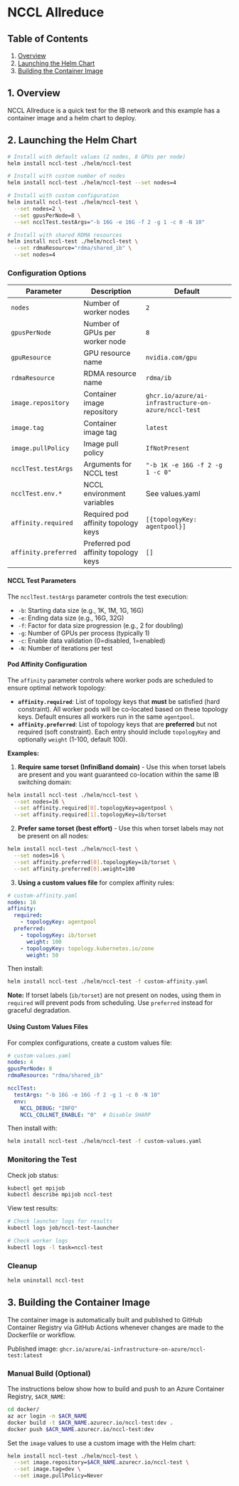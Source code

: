 # NCCL Allreduce

## Table of Contents

1. [Overview](#1-overview)
2. [Launching the Helm Chart](#2-launching-the-helm-chart)
3. [Building the Container Image](#3-building-the-container-image)

## 1. Overview

NCCL Allreduce is a quick test for the IB network and this example has a container image and a helm chart to deploy.

## 2. Launching the Helm Chart

```bash
# Install with default values (2 nodes, 8 GPUs per node)
helm install nccl-test ./helm/nccl-test

# Install with custom number of nodes
helm install nccl-test ./helm/nccl-test --set nodes=4

# Install with custom configuration
helm install nccl-test ./helm/nccl-test \
  --set nodes=2 \
  --set gpusPerNode=8 \
  --set ncclTest.testArgs="-b 16G -e 16G -f 2 -g 1 -c 0 -N 10"

# Install with shared RDMA resources
helm install nccl-test ./helm/nccl-test \
  --set rdmaResource="rdma/shared_ib" \
  --set nodes=4
```

### Configuration Options

| Parameter | Description | Default |
|-----------|-------------|---------|
| `nodes` | Number of worker nodes | `2` |
| `gpusPerNode` | Number of GPUs per worker node | `8` |
| `gpuResource` | GPU resource name | `nvidia.com/gpu` |
| `rdmaResource` | RDMA resource name | `rdma/ib` |
| `image.repository` | Container image repository | `ghcr.io/azure/ai-infrastructure-on-azure/nccl-test` |
| `image.tag` | Container image tag | `latest` |
| `image.pullPolicy` | Image pull policy | `IfNotPresent` |
| `ncclTest.testArgs` | Arguments for NCCL test | `"-b 1K -e 16G -f 2 -g 1 -c 0"` |
| `ncclTest.env.*` | NCCL environment variables | See values.yaml |
| `affinity.required` | Required pod affinity topology keys | `[{topologyKey: agentpool}]` |
| `affinity.preferred` | Preferred pod affinity topology keys | `[]` |

#### NCCL Test Parameters

The `ncclTest.testArgs` parameter controls the test execution:

- `-b`: Starting data size (e.g., 1K, 1M, 1G, 16G)
- `-e`: Ending data size (e.g., 16G, 32G)
- `-f`: Factor for data size progression (e.g., 2 for doubling)
- `-g`: Number of GPUs per process (typically 1)
- `-c`: Enable data validation (0=disabled, 1=enabled)
- `-N`: Number of iterations per test

#### Pod Affinity Configuration

The `affinity` parameter controls where worker pods are scheduled to ensure optimal network topology:

- **`affinity.required`**: List of topology keys that **must** be satisfied (hard constraint). All worker pods will be co-located based on these topology keys. Default ensures all workers run in the same `agentpool`.
- **`affinity.preferred`**: List of topology keys that are **preferred** but not required (soft constraint). Each entry should include `topologyKey` and optionally `weight` (1-100, default 100).

**Examples:**

1. **Require same torset (InfiniBand domain)** - Use this when torset labels are present and you want guaranteed co-location within the same IB switching domain:

```bash
helm install nccl-test ./helm/nccl-test \
  --set nodes=16 \
  --set affinity.required[0].topologyKey=agentpool \
  --set affinity.required[1].topologyKey=ib/torset
```

2. **Prefer same torset (best effort)** - Use this when torset labels may not be present on all nodes:

```bash
helm install nccl-test ./helm/nccl-test \
  --set nodes=16 \
  --set affinity.preferred[0].topologyKey=ib/torset \
  --set affinity.preferred[0].weight=100
```

3. **Using a custom values file** for complex affinity rules:

```yaml
# custom-affinity.yaml
nodes: 16
affinity:
  required:
    - topologyKey: agentpool
  preferred:
    - topologyKey: ib/torset
      weight: 100
    - topologyKey: topology.kubernetes.io/zone
      weight: 50
```

Then install:
```bash
helm install nccl-test ./helm/nccl-test -f custom-affinity.yaml
```

**Note:** If torset labels (`ib/torset`) are not present on nodes, using them in `required` will prevent pods from scheduling. Use `preferred` instead for graceful degradation.


#### Using Custom Values Files

For complex configurations, create a custom values file:

```yaml
# custom-values.yaml
nodes: 4
gpusPerNode: 8
rdmaResource: "rdma/shared_ib"

ncclTest:
  testArgs: "-b 16G -e 16G -f 2 -g 1 -c 0 -N 10"
  env:
    NCCL_DEBUG: "INFO"
    NCCL_COLLNET_ENABLE: "0"  # Disable SHARP
```

Then install with:
```bash
helm install nccl-test ./helm/nccl-test -f custom-values.yaml
```

### Monitoring the Test

Check job status:
```bash
kubectl get mpijob
kubectl describe mpijob nccl-test
```

View test results:
```bash
# Check launcher logs for results
kubectl logs job/nccl-test-launcher

# Check worker logs
kubectl logs -l task=nccl-test
```

### Cleanup

```bash
helm uninstall nccl-test
```

## 3. Building the Container Image

The container image is automatically built and published to GitHub Container Registry via GitHub Actions whenever changes are made to the Dockerfile or workflow.

Published image: `ghcr.io/azure/ai-infrastructure-on-azure/nccl-test:latest`

### Manual Build (Optional)

The instructions below show how to build and push to an Azure Container Registry, `$ACR_NAME`:

```bash
cd docker/
az acr login -n $ACR_NAME
docker build -t $ACR_NAME.azurecr.io/nccl-test:dev .
docker push $ACR_NAME.azurecr.io/nccl-test:dev
```

Set the `image` values to use a custom image with the Helm chart:

```bash
helm install nccl-test ./helm/nccl-test \
  --set image.repository=$ACR_NAME.azurecr.io/nccl-test \
  --set image.tag=dev \
  --set image.pullPolicy=Never
```

